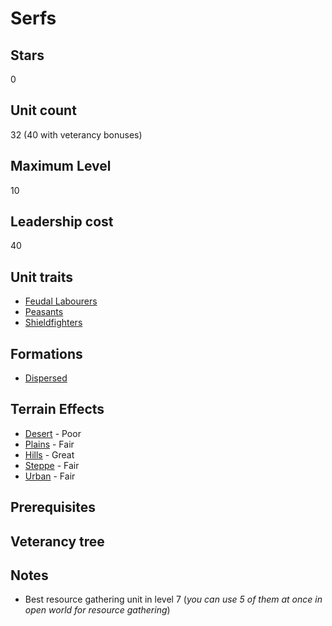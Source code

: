 # Serfs

## Stars
0

## Unit count
32 (40 with veterancy bonuses)

## Maximum Level
10

## Leadership cost
40

## Unit traits
* [Feudal Labourers](../../unit-traits/feudal-labourers.md)
* [Peasants](../../unit-traits/peasants.md)
* [Shieldfighters](../../unit-traits/shieldfighters.md)

## Formations
* [Dispersed](../../formations/dispersed.md)

## Terrain Effects
* [Desert](../../terrain-effects/desert) - Poor
* [Plains](../../terrain-effects/plains) - Fair
* [Hills](../../terrain-effects/hills) - Great
* [Steppe](../../terrain-effects/steppe) - Fair
* [Urban](../../terrain-effects/urban) - Fair

## Prerequisites

## Veterancy tree

## Notes
* Best resource gathering unit in level 7 (*you can use 5 of them at once in open world for resource gathering*)
